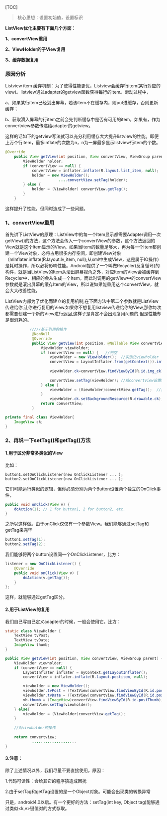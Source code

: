 

[TOC]

>  核心思想：设置初始值，设置标识



**ListView优化主要有下面几个方面：**

**1、convertView重用**

**2、ViewHolder的子View复用**

**3、缓存数据复用**



### 原因分析

Listview item 缓存机制：为了使得性能更优，Listview会缓存行item(某行对应的view)。listview通过adapter的getview函数获得每行的item。滑动过程中，

a、如果某行item已经划出屏幕，若该item不在缓存内，则put进缓存，否则更新缓存；

b、获取滑入屏幕的行item之前会先判断缓存中是否有可用的item，如果有，作为convertview参数传递给adapter的getview。

这样的话如下的getview写法就可以充分利用缓存大大提升listview的性能。即便上万个行item，最多inflate的次数为n，n为一屏最多显示listview行item的个数。

```java
@Override
    public View getView(int position, View convertView, ViewGroup parent) {
        ViewHolder holder;
        if (convertView == null) {
            convertView = inflater.inflate(R.layout.list_item, null);
            holder = new ViewHolder();
						....convertView.setTag(holder);
        } else {
            holder = (ViewHolder) convertView.getTag();
        }
    }
```

这样提升了性能，但同时造成了一些问题。



### 1、convertView重用

首先讲下ListView的原理：ListView中的每一个Item显示都需要Adapter调用一次getView()的方法，这个方法会传入一个convertView的参数，这个方法返回的View就是这个Item显示的View。如果当Item的数量足够大，再为每一个Item都创建一个View对象，必将占用很多内存空间，即创建View对象（mInflater.inflate(R.layout.lv_item, null);从xml中生成View，这是属于IO操作）是耗时操作，所以必将影响性能。Android提供了一个叫做Recycler(反复循环)的构件，就是当ListView的Item从滚出屏幕视角之外，对应Item的View会被缓存到Recycler中，相应的会从生成一个Item，而此时调用的getView中的convertView参数就是滚出屏幕的缓存Item的View，所以说如果能重用这个convertView，就会大大改善性能。

ListView内部为了优化而建立的复用机制,在下面方法中第二个参数就是ListView传递给你,让你进行复用的View.如果你不想复用listview传递给你的View,那你每次都需要创建一个新的View进行返回,这样子是肯定不会出现复用问题的,但是性能却是很消耗的。

```java
 		   /////基于引用的操作
            @NonNull
            @Override
            public View getView(int position, @Nullable View convertView, @NonNull ViewGroup parent) {
                ViewHolder viewHolder;
                if (convertView == null) {   //判空
                    viewHolder = new ViewHolder();  //实例化viewholder
                    convertView = LayoutInflater.from(getContext()).inflate(android.R.layout.itemXXX, null);
                   
                    viewHolder.ck=convertView.findViewById(R.id.img_ck);
                    
                    convertView.setTag(viewHolder); //给convertview设置tag
                } else {
                    viewHolder = (ViewHolder)convertView.getTag();  //获取ViewHolder
                }
 					viewHolder.ck.setBackgroundResource(R.drawable.ck);  //重用Item的子View控件对象
                return convertView;
            }

private final class ViewHolder{
    ImageView ck;
}
```



### 2、再说一下setTag()和getTag()方法

#### 1.用于区分非常多类似的View

比如：

```
button1.setOnClickListener(new OnClickListener ... );
button2.setOnClickListener(new OnClickListener ... );
```

它们可能运行类似的逻辑，但你必须分别为两个Button设置两个独立的OnClick事件，

```java
public void onClick(View v) {
    doAction(1); // 1 for button1, 2 for button2, etc.
}
```

之所以这样做。由于onClick仅仅有一个參数View。我们能够通过setTag和getTag来完毕

```java
button1.setTag(1);
button2.setTag(2);
```

我们能够将两个button设置同一个OnClickListener，比方：

```java
listener = new OnClickListener() {
    @Override
    public void onClick(View v) {
        doAction(v.getTag());
    }
};
```

这样，就能够通过getTag区分。



#### 2.用于ListView的复用

我们自己写自己定义adapter的时候，一般会使用它。比方：

```java
static class ViewHolder {
    TextView tvPost;
    TextView tvDate;
    ImageView thumb;
}

public View getView(int position, View convertView, ViewGroup parent) {
	ViewHolder viewholder;
    if (convertView == null) {
        LayoutInflater inflater = myContext.getLayoutInflater();
        convertView = inflater.inflate(R.layout.postitem, null);

        viewholder = new ViewHolder();
        viewholder.tvPost = (TextView)convertView.findViewById(R.id.postTitleLabel);
        viewholder.tvDate = (TextView)convertView.findViewById(R.id.postDateLabel);
        vh.thumb = (ImageView)convertView.findViewById(R.id.postThumb);
        convertView.setTag(viewholder);
    } else{
        viewHolder = (ViewHolder)convertView.getTag();
    }
    
    //对viewholder的操作
    
    return convertview;
            ....................
}
```

#### 3.注意：

除了上述情况以外，我们尽量不要直接使用，原因：

1.代码可读性：会给其它的程序猿造成困扰

2.由于setTag和getTag设置的是一个Object对象。可能会出现类的转换异常

只是，android4.0以后。有一个更好的方法：setTag(int key, Object tag)能够通过类似<k,v>键值对的方式存取。